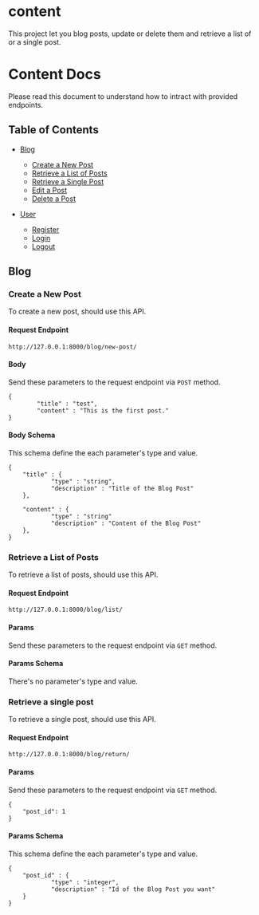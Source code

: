 # content
This project let you blog posts, update or delete them and retrieve a list of or a single post.
# Content Docs

Please read this document to understand how to intract with provided endpoints.

## Table of Contents

* [Blog](#blog)
	* [Create a New Post](#create-a-new-post)
	* [Retrieve a List of Posts](#Retrieve-a-list-of-posts)
	* [Retrieve a Single Post](#Retrieve-a-single-post)
	* [Edit a Post](#edit-a-post)
  * [Delete a Post](#delete-a-post)
	
* [User](#user)
	* [Register](#register)
	* [Login](#login)
	* [Logout](#Logout)
   


## Blog
### Create a New Post
To create a new post, should use this API. 

#### Request Endpoint

	http://127.0.0.1:8000/blog/new-post/
	

#### Body

Send these parameters to the request endpoint via `POST` method.

    {
		    "title" : "test",
		    "content" : "This is the first post."
    }

#### Body Schema

This schema define the each parameter's type and value.

    {
        "title" : {
    			"type" : "string",
    			"description" : "Title of the Blog Post"
      	},
        
        "content" : {
      			"type" : "string"
      			"description" : "Content of the Blog Post"
      	},
    }


### Retrieve a List of Posts
To retrieve a list of posts, should use this API. 

#### Request Endpoint

	http://127.0.0.1:8000/blog/list/
	

#### Params

Send these parameters to the request endpoint via `GET` method.


#### Params Schema

There's no parameter's type and value.


### Retrieve a single post
To retrieve a single post, should use this API. 

#### Request Endpoint

	http://127.0.0.1:8000/blog/return/
	

#### Params

Send these parameters to the request endpoint via `GET` method.

    {
        "post_id": 1
    }

#### Params Schema

This schema define the each parameter's type and value.

    {
        "post_id" : {
    			"type" : "integer",
    			"description" : "Id of the Blog Post you want"
      	}
    }
  		
  		
